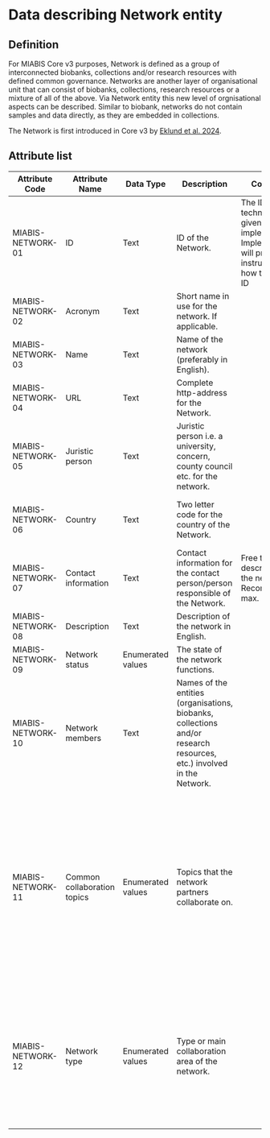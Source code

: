 # Data describing Network entity

## Definition

For MIABIS Core v3 purposes, Network is defined as a group of interconnected biobanks, collections and/or research resources with defined common governance. Networks are another layer of organisational unit that can consist of biobanks, collections, research resources or a mixture of all of the above. Via Network entity this new level of orgnisational aspects can be described. Similar to biobank, networks do not contain samples and data directly, as they are embedded in collections. 

The Network is first introduced in Core v3 by [Eklund et al. 2024](https://doi.org/10.1089/bio.2023.0074). 

## Attribute list

|Attribute Code | Attribute Name | Data Type | Description | Constraints | Allowed Values | Cardinality
|---|---|---|---|---|---|---|
|MIABIS-NETWORK-01| ID| Text| ID of the Network.| The ID is technical and given by the implementation. Implementation will provide instructions on how to form the ID||1
|MIABIS-NETWORK-02| Acronym| Text| Short name in use for the network. If applicable.||| 0..1
|MIABIS-NETWORK-03| Name| Text| Name of the network (preferably in English).|||1
|MIABIS-NETWORK-04| URL| Text| Complete http-address for the Network.||| 0..1
|MIABIS-NETWORK-05| Juristic person| Text| Juristic person i.e. a university, concern, county council etc. for the network.|||1
|MIABIS-NETWORK-06| Country| Text| Two letter code for the country of the Network.||ISO-standard 3166 alpha2. In the Network multiple values are allowed|1..n
|MIABIS-NETWORK-07| Contact information| Text| Contact information for the contact person/person responsible of the Network.|Free text description of the network. Recommendation max. 2000 char.| (Structured attribute) [MIABIS-NETWORK-07](https://github.com/BBMRI-ERIC/miabis/blob/master/all%20structured%20data.md#contact-information).| 1
|MIABIS-NETWORK-08| Description| Text| Description of the network in English.||| 0..1
|MIABIS-NETWORK-09| Network status| Enumerated values| The state of the network functions.|| Active, Ended, Other| 1
|MIABIS-NETWORK-10| Network members| Text| Names of the entities (organisations, biobanks, collections and/or research resources, etc.) involved in the Network.||| 0..1
|MIABIS-NETWORK-11| Common collaboration topics| Enumerated values| Topics that the network partners collaborate on.||Common charter, Common SOPs, Common data access policy, Common sample access, policy, Common MTA, Common image access policy, Common image MTA, Common representation, Common URL, Other.|0..n
|MIABIS-NETWORK-12| Network type| Enumerated values| Type or main collaboration area of the network.| | BBMRI-ERIC National Node network, Biobank network, Collection network, Disease-specific network, Project network, Rare Disease network, Other| 0..n
